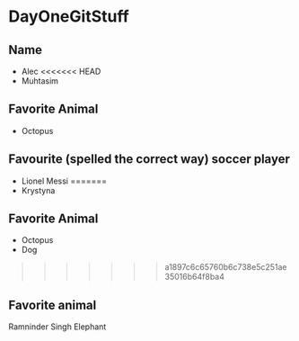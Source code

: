 # DayOneGitStuff

## Name
- Alec
<<<<<<< HEAD
- Muhtasim

## Favorite Animal
- Octopus

## Favourite (spelled the correct way) soccer player
- Lionel Messi
=======
- Krystyna

## Favorite Animal
- Octopus
- Dog
>>>>>>> a1897c6c65760b6c738e5c251ae35016b64f8ba4

## Favorite animal
Ramninder Singh
Elephant
